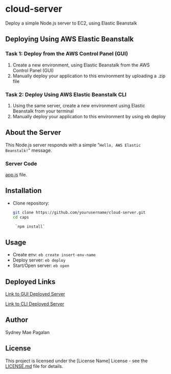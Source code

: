 # cloud-server

Deploy a simple Node.js server to EC2, using Elastic Beanstalk

## Deploying Using AWS Elastic Beanstalk

### Task 1: Deploy from the AWS Control Panel (GUI)

1. Create a new environment, using Elastic Beanstalk from the AWS Control Panel (GUI)
2. Manually deploy your application to this environment by uploading a .zip file

### Task 2: Deploy Using AWS Elastic Beanstalk CLI

1. Using the same server, create a new environment using Elastic Beanstalk from your terminal
2. Manually deploy your application to this environment by using eb deploy

## About the Server

This Node.js server responds with a simple "`Hello, AWS Elastic Beanstalk!`" message.

### Server Code

[app.js](app.js) file.

## Installation

- Clone repository:

   ```bash
   git clone https://github.com/yourusername/cloud-server.git
   cd caps

    `npm install`

## Usage

- Create env: `eb create insert-env-name`
- Deploy server: `eb deploy`
- Start/Open server: `eb open`

## Deployed Links

[Link to GUI Deployed Server](http://animae.us-west-2.elasticbeanstalk.com/)

[Link to CLI Deployed Server](http://cloud-server-env.eba-pxmvkxjr.us-west-2.elasticbeanstalk.com/)

## Author

Sydney Mae Pagalan

## License

This project is licensed under the [License Name] License - see the [LICENSE.md](LICENSE.md) file for details.
